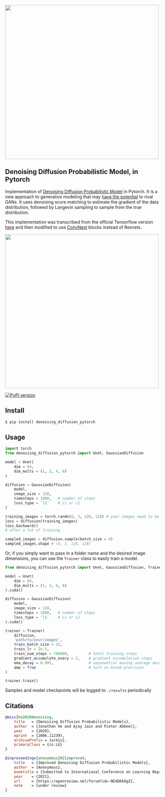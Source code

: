 <img src="./denoising-diffusion.png" width="500px"></img>

## Denoising Diffusion Probabilistic Model, in Pytorch

Implementation of <a href="https://arxiv.org/abs/2006.11239">Denoising Diffusion Probabilistic Model</a> in Pytorch. It is a new approach to generative modeling that may <a href="https://ajolicoeur.wordpress.com/the-new-contender-to-gans-score-matching-with-langevin-sampling/">have the potential</a> to rival GANs. It uses denoising score matching to estimate the gradient of the data distribution, followed by Langevin sampling to sample from the true distribution.

This implementation was transcribed from the official Tensorflow version <a href="https://github.com/hojonathanho/diffusion">here</a> and then modified to use <a href="https://arxiv.org/abs/2201.03545">ConvNext</a> blocks instead of Resnets.

<img src="./sample.png" width="500px"><img>

[![PyPI version](https://badge.fury.io/py/denoising-diffusion-pytorch.svg)](https://badge.fury.io/py/denoising-diffusion-pytorch)

## Install

```bash
$ pip install denoising_diffusion_pytorch
```

## Usage

```python
import torch
from denoising_diffusion_pytorch import Unet, GaussianDiffusion

model = Unet(
    dim = 64,
    dim_mults = (1, 2, 4, 8)
)

diffusion = GaussianDiffusion(
    model,
    image_size = 128,
    timesteps = 1000,   # number of steps
    loss_type = 'l1'    # L1 or L2
)

training_images = torch.randn(8, 3, 128, 128) # your images need to be normalized from a range of -1 to +1
loss = diffusion(training_images)
loss.backward()
# after a lot of training

sampled_images = diffusion.sample(batch_size = 4)
sampled_images.shape # (4, 3, 128, 128)
```

Or, if you simply want to pass in a folder name and the desired image dimensions, you can use the `Trainer` class to easily train a model.

```python
from denoising_diffusion_pytorch import Unet, GaussianDiffusion, Trainer

model = Unet(
    dim = 64,
    dim_mults = (1, 2, 4, 8)
).cuda()

diffusion = GaussianDiffusion(
    model,
    image_size = 128,
    timesteps = 1000,   # number of steps
    loss_type = 'l1'    # L1 or L2
).cuda()

trainer = Trainer(
    diffusion,
    'path/to/your/images',
    train_batch_size = 32,
    train_lr = 2e-5,
    train_num_steps = 700000,         # total training steps
    gradient_accumulate_every = 2,    # gradient accumulation steps
    ema_decay = 0.995,                # exponential moving average decay
    amp = True                        # turn on mixed precision
)

trainer.train()
```

Samples and model checkpoints will be logged to `./results` periodically

## Citations

```bibtex
@misc{ho2020denoising,
    title   = {Denoising Diffusion Probabilistic Models},
    author  = {Jonathan Ho and Ajay Jain and Pieter Abbeel},
    year    = {2020},
    eprint  = {2006.11239},
    archivePrefix = {arXiv},
    primaryClass = {cs.LG}
}
```

```bibtex
@inproceedings{anonymous2021improved,
    title   = {Improved Denoising Diffusion Probabilistic Models},
    author  = {Anonymous},
    booktitle = {Submitted to International Conference on Learning Representations},
    year    = {2021},
    url     = {https://openreview.net/forum?id=-NEXDKk8gZ},
    note    = {under review}
}
```
